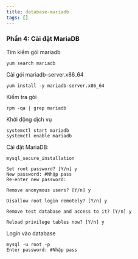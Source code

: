 ```yaml
---
title: database-mariadb
tags: []
---
```


### Phần 4: Cài đặt MariaDB
Tìm kiếm gói mariadb
```
yum search mariadb
```

Cài gói mariadb-server.x86_64
```
yum install -y mariadb-server.x86_64
```
Kiểm tra gói
```
rpm -qa | grep mariadb
```
Khởi động dịch vụ
```
systemctl start mariadb
systemctl enable mariadb
```
Cài đặt MariaDB:
```
mysql_secure_installation

Set root password? [Y/n] y
New password: #Nhập pass
Re-enter new password:

Remove anonymous users? [Y/n] y

Disallow root login remotely? [Y/n] y

Remove test database and access to it? [Y/n] y

Reload privilege tables now? [Y/n] y
```
Login vào database
```
mysql -u root -p
Enter password: #Nhập pass
```
